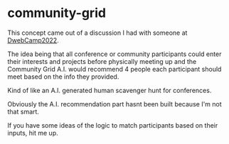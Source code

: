 # community-grid
This concept came out of a discussion I had with someone at [DwebCamp2022](https://dwebcamp.org/people/).

The idea being that all conference or community participants could enter their interests and projects before physically meeting up and the Community Grid A.I. would recommend 4 people each participant should meet based on the info they provided.

Kind of like an A.I. generated human scavenger hunt for conferences.

Obviously the A.I. recommendation part hasnt been built because I'm not that smart.

If you have some ideas of the logic to match participants based on their inputs, hit me up.